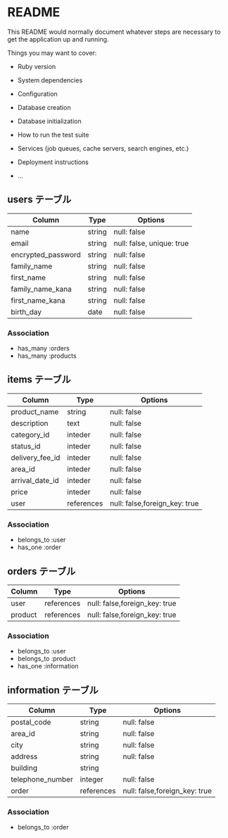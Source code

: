 # README

This README would normally document whatever steps are necessary to get the
application up and running.

Things you may want to cover:

* Ruby version

* System dependencies

* Configuration

* Database creation

* Database initialization

* How to run the test suite

* Services (job queues, cache servers, search engines, etc.)

* Deployment instructions

* ...


## users テーブル

| Column             | Type   | Options                   |
| ------------------ | ------ | ------------------------- |
| name               | string | null: false               |
| email              | string | null: false, unique: true |
| encrypted_password | string | null: false               |
| family_name        | string | null: false               |
| first_name         | string | null: false               |
| family_name_kana   | string | null: false               |
| first_name_kana    | string | null: false               |
| birth_day          | date   | null: false               |

### Association

- has_many :orders
- has_many :products

## items テーブル

| Column             | Type      | Options                       |
| ------------------ | --------- | ----------------------------- |
| product_name       | string    | null: false                   |
| description        | text      | null: false                   |
| category_id        | inteder   | null: false                   |
| status_id          | inteder   | null: false                   |
| delivery_fee_id    | inteder   | null: false                   |
| area_id            | inteder   | null: false                   |
| arrival_date_id    | inteder   | null: false                   |
| price              | inteder   | null: false                   |
| user               | references| null: false,foreign_key: true |

### Association

- belongs_to :user
- has_one    :order

## orders テーブル

| Column             | Type      | Options                       |
| ------------------ | --------- | ----------------------------- |
| user               | references| null: false,foreign_key: true |
| product            | references| null: false,foreign_key: true |

### Association

- belongs_to :user
- belongs_to :product
- has_one    :information

## information テーブル

| Column             | Type      | Options                       |
| ------------------ | --------- | ----------------------------- |
| postal_code        | string    | null: false                   |
| area_id            | string    | null: false                   |
| city               | string    | null: false                   |
| address            | string    | null: false                   |
| building           | string    |                               |
| telephone_number   | integer   | null: false                   |
| order              | references| null: false,foreign_key: true |

### Association

- belongs_to :order